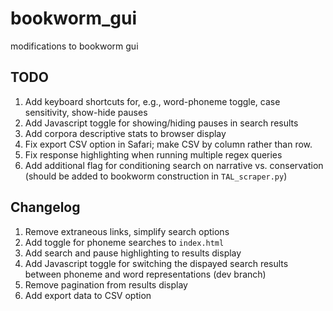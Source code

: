 # bookworm_gui
modifications to bookworm gui

## TODO
1. Add keyboard shortcuts for, e.g., word-phoneme toggle, case sensitivity, show-hide pauses
2. Add Javascript toggle for showing/hiding pauses in search results
3. Add corpora descriptive stats to browser display
4. Fix export CSV option in Safari; make CSV by column rather than row.
5. Fix response highlighting when running multiple regex queries
6. Add additional flag for conditioning search on narrative vs. conservation (should be added to bookworm construction in `TAL_scraper.py`)

## Changelog
1. Remove extraneous links, simplify search options
2. Add toggle for phoneme searches to `index.html`
3. Add search and pause highlighting to results display
4. Add Javascript toggle for switching the dispayed search results between phoneme and word representations (dev branch)
5. Remove pagination from results display
6. Add export data to CSV option
